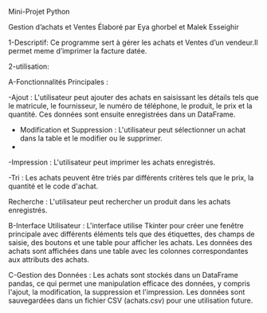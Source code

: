 Mini-Projet Python     



Gestion d’achats et Ventes
   Élaboré par Eya ghorbel et Malek Esseighir

1-Descriptif:
Ce programme sert à gérer les achats et Ventes d’un vendeur.Il permet meme d’imprimer la facture datée.


2-utilisation:

A-Fonctionnalités Principales :

-Ajout : L'utilisateur peut ajouter des achats en saisissant les détails tels que le matricule, le fournisseur, le numéro de téléphone, le produit, le prix et la quantité. Ces données sont ensuite enregistrées dans un DataFrame.

- Modification et Suppression : L'utilisateur peut sélectionner un achat dans la table et le modifier ou le supprimer.
- 
-Impression : L'utilisateur peut imprimer les achats enregistrés.

-Tri : Les achats peuvent être triés par différents critères tels que le prix, la quantité et le code d'achat.

Recherche : L'utilisateur peut rechercher un produit dans les achats enregistrés.

B-Interface Utilisateur :
L'interface utilise Tkinter pour créer une fenêtre principale avec différents éléments tels que des étiquettes, des champs de saisie, des boutons et une table pour afficher les achats.
Les données des achats sont affichées dans une table avec les colonnes correspondantes aux attributs des achats.

C-Gestion des Données :
Les achats sont stockés dans un DataFrame pandas, ce qui permet une manipulation efficace des données, y compris l'ajout, la modification, la suppression et l'impression.
Les données sont sauvegardées dans un fichier CSV (achats.csv) pour une utilisation future.

